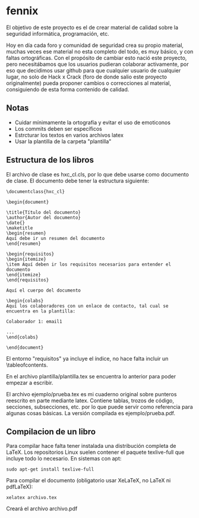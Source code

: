 fennix
======

El objetivo de este proyecto es el de crear material de calidad sobre la seguridad informática,  programación, etc. 

Hoy en día cada foro y comunidad de seguridad crea su propio material, muchas veces ese material no esta completo del todo, es muy básico, y con faltas ortográficas.
Con el propósito de cambiar esto nació este proyecto, pero necesitábamos que los usuarios pudieran colaborar activamente, por eso que decidimos usar github para que cualquier usuario de cualquier lugar, no solo de Hack x Crack (foro de donde salio este proyecto originalmente) pueda proponer cambios o correcciones al material, consiguiendo de esta forma contenido de calidad.

Notas
------
* Cuidar mínimamente la ortografía y evitar el uso de emoticonos
* Los commits deben ser específicos
* Estrcturar los textos en varios archivos latex
* Usar la plantilla de la carpeta "plantilla"

Estructura de los libros
------------------------
El archivo de clase es hxc_cl.cls, por lo que debe usarse como documento de clase. El documento debe tener la estructura siguiente:

```TeX
\documentclass{hxc_cl}

\begin{document}

\title{Título del documento}
\author{Autor del documento}
\date{}
\maketitle
\begin{resumen}
Aquí debe ir un resumen del documento
\end{resumen}

\begin{requisitos}
\begin{itemize}
\item Aquí deben ir los requisitos necesarios para entender el documento
\end{itemize}
\end{requisitos}

Aquí el cuerpo del documento

\begin{colabs}
Aquí los colaboradores con un enlace de contacto, tal cual se encuentra en la plantilla:

Colaborador 1: email1

...
\end{colabs}

\end{document}
```
El entorno "requisitos" ya incluye el índice, no hace falta incluir un \tableofcontents.

En el archivo plantilla/plantilla.tex se encuentra lo anterior para poder empezar a escribir.

El archivo ejemplo/prueba.tex es mi cuaderno original sobre punteros reescrito en parte mediante latex. Contiene tablas, trozos de código, secciones, subsecciones, etc. por lo que puede servir como referencia para algunas cosas básicas. La versión compilada es ejemplo/prueba.pdf.

Compilacion de un libro
-----------------------
Para compilar hace falta tener instalada una distribución completa de LaTeX. Los repositorios Linux suelen contener el paquete texlive-full que incluye todo lo necesario. En sistemas con apt:

 ``sudo apt-get install texlive-full``

Para compilar el documento (obligatorio usar XeLaTeX, no LaTeX ni pdfLaTeX):

 ``xelatex archivo.tex``

Creará el archivo archivo.pdf
